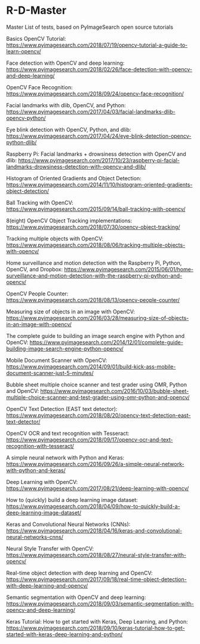 # R-D-Master

Master List of tests, based on PyImageSearch open source tutorials

Basics OpenCV Tutorial: https://www.pyimagesearch.com/2018/07/19/opencv-tutorial-a-guide-to-learn-opencv/

Face detection with OpenCV and deep learning: https://www.pyimagesearch.com/2018/02/26/face-detection-with-opencv-and-deep-learning/

OpenCV Face Recognition: https://www.pyimagesearch.com/2018/09/24/opencv-face-recognition/

Facial landmarks with dlib, OpenCV, and Python: https://www.pyimagesearch.com/2017/04/03/facial-landmarks-dlib-opencv-python/

Eye blink detection with OpenCV, Python, and dlib: https://www.pyimagesearch.com/2017/04/24/eye-blink-detection-opencv-python-dlib/

Raspberry Pi: Facial landmarks + drowsiness detection with OpenCV and dlib: https://www.pyimagesearch.com/2017/10/23/raspberry-pi-facial-landmarks-drowsiness-detection-with-opencv-and-dlib/

Histogram of Oriented Gradients and Object Detection: https://www.pyimagesearch.com/2014/11/10/histogram-oriented-gradients-object-detection/

Ball Tracking with OpenCV: https://www.pyimagesearch.com/2015/09/14/ball-tracking-with-opencv/

8(eight) OpenCV Object Tracking implementations: https://www.pyimagesearch.com/2018/07/30/opencv-object-tracking/

Tracking multiple objects with OpenCV: https://www.pyimagesearch.com/2018/08/06/tracking-multiple-objects-with-opencv/

Home surveillance and motion detection with the Raspberry Pi, Python, OpenCV, and Dropbox: https://www.pyimagesearch.com/2015/06/01/home-surveillance-and-motion-detection-with-the-raspberry-pi-python-and-opencv/

OpenCV People Counter: https://www.pyimagesearch.com/2018/08/13/opencv-people-counter/

Measuring size of objects in an image with OpenCV: https://www.pyimagesearch.com/2016/03/28/measuring-size-of-objects-in-an-image-with-opencv/

The complete guide to building an image search engine with Python and OpenCV: https://www.pyimagesearch.com/2014/12/01/complete-guide-building-image-search-engine-python-opencv/

Mobile Document Scanner with OpenCV: https://www.pyimagesearch.com/2014/09/01/build-kick-ass-mobile-document-scanner-just-5-minutes/

Bubble sheet multiple choice scanner and test grader using OMR, Python and OpenCV: https://www.pyimagesearch.com/2016/10/03/bubble-sheet-multiple-choice-scanner-and-test-grader-using-omr-python-and-opencv/

OpenCV Text Detection (EAST text detector): https://www.pyimagesearch.com/2018/08/20/opencv-text-detection-east-text-detector/

OpenCV OCR and text recognition with Tesseract: https://www.pyimagesearch.com/2018/09/17/opencv-ocr-and-text-recognition-with-tesseract/

A simple neural network with Python and Keras: https://www.pyimagesearch.com/2016/09/26/a-simple-neural-network-with-python-and-keras/

Deep Learning with OpenCV: https://www.pyimagesearch.com/2017/08/21/deep-learning-with-opencv/

How to (quickly) build a deep learning image dataset: https://www.pyimagesearch.com/2018/04/09/how-to-quickly-build-a-deep-learning-image-dataset/

Keras and Convolutional Neural Networks (CNNs): https://www.pyimagesearch.com/2018/04/16/keras-and-convolutional-neural-networks-cnns/

Neural Style Transfer with OpenCV: https://www.pyimagesearch.com/2018/08/27/neural-style-transfer-with-opencv/

Real-time object detection with deep learning and OpenCV: https://www.pyimagesearch.com/2017/09/18/real-time-object-detection-with-deep-learning-and-opencv/

Semantic segmentation with OpenCV and deep learning: https://www.pyimagesearch.com/2018/09/03/semantic-segmentation-with-opencv-and-deep-learning/

Keras Tutorial: How to get started with Keras, Deep Learning, and Python: https://www.pyimagesearch.com/2018/09/10/keras-tutorial-how-to-get-started-with-keras-deep-learning-and-python/
